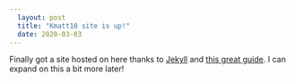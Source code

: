 ```yaml
---
  layout: post
  title: "Kmatt10 site is up!"
  date: 2020-03-03
---
```


Finally got a site hosted on here thanks to [Jekyll](http://jekyllrb.com) and [this great guide](http://jmcglone.com/guides/github-pages/). I can expand on this a bit more later!
